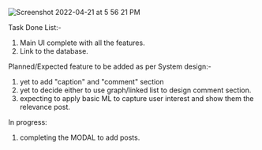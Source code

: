 ![Screenshot 2022-04-21 at 5 56 21 PM](https://user-images.githubusercontent.com/38722514/164457901-1427a2bf-cbf8-4073-8ff1-6f3c11475b3f.png)



Task Done List:-
  1. Main UI complete with all the features.
  2. Link to the database.


Planned/Expected feature to be added as per System design:-
  1. yet to add "caption" and "comment" section
  2. yet to decide either to use graph/linked list to design comment section.
  3. expecting to apply basic ML to capture user interest and show them the relevance post.

In progress:
  1. completing the MODAL to add posts.

